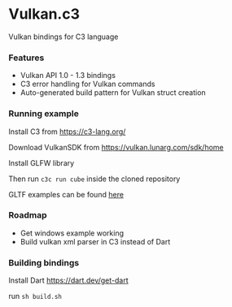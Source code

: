 # Vulkan.c3

Vulkan bindings for C3 language

### Features
* Vulkan API 1.0 - 1.3 bindings
* C3 error handling for Vulkan commands
* Auto-generated build pattern for Vulkan struct creation



### Running example

Install C3 from https://c3-lang.org/

Download VulkanSDK from https://vulkan.lunarg.com/sdk/home

Install GLFW library

Then run `c3c run cube` inside the cloned repository

GLTF examples can be found [here](https://github.com/tonis2/vulkan-gltf)


### Roadmap

* Get windows example working
* Build vulkan xml parser in C3 instead of Dart


### Building bindings

Install Dart https://dart.dev/get-dart

run `sh build.sh`
